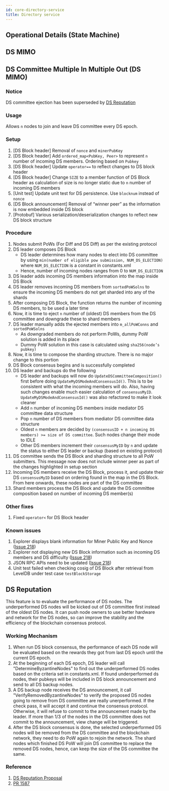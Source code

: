 ```yaml
---
id: core-directory-service
title: Directory service
---
```

## Operational Details (State Machine)

## DS MIMO

## DS Committee Multiple In Multiple Out (DS MIMO)

### Notice

DS committee ejection has been superseded by [DS Reputation](ds-reputation.md)

### Usage

Allows `n` nodes to join and leave DS committee every DS epoch.

### Setup

1. [DS Block header] Removal of `nonce` and `minerPubKey`
1. [DS Block header] Add `ordered_map<PubKey, Peer>` to represent `n` number of incoming DS members. Ordering based on `Pubkey`
1. [DS Block header] Update `operator==` to reflect changes to DS block header
1. [DS Block header] Change `SIZE` to a member function of DS Block header as calculation of size is no longer static due to `n` number of incoming DS members
1. [Unit test] Update unit test for DS persistence. Use `blocknum` instead of `nonce`
1. [DS Block announcement] Removal of “winner peer” as the information is now embedded inside DS block
1. [Protobuf] Various serialization/deserialization changes to reflect new DS block structure

### Procedure

1. Nodes submit PoWs (For Diff and DS Diff) as per the existing protocol
1. DS leader composes DS Block
   - DS leader determines how many nodes to elect into DS committee by using `min(number of eligible pow submission, NUM_DS_ELECTION)` where `NUM_DS_ELECTION` is a constant in constants.xml
   - Hence, number of incoming nodes ranges from 0 to `NUM_DS_ELECTION`
1. DS leader adds incoming DS members information into the map inside DS Block
1. DS leader removes incoming DS members from `sortedPoWSolns` to ensure the incoming DS members do not get sharded into any of the shards
1. After composing DS Block, the function returns the number of incoming DS members, to be used a later time
1. Now, it is time to eject `n` number of (oldest) DS members from the DS committee and downgrade these to shard members
1. DS leader manually adds the ejected members into `m_allPoWConns` and `sortedPoWSolns`
   - As downgraded members do not perform PoWs, dummy PoW solution is added in its place
   - Dummy PoW solution in this case is calculated using `sha256(node’s pubkey)`
1. Now, it is time to compose the sharding structure. There is no major change to this portion
1. DS Block consensus begins and is successfully completed
1. DS leader and backups do the following
   - DS leader and backups will now do `UpdateDSCommitteeComposition()` first before doing `UpdateMyDSModeAndConsensusId()`. This is to be consistent with what the incoming members will do. Also, having such changes enable much easier calculation of `consensusMyID`. `UpdateMyDSModeAndConsensusId()` was also refactored to make it look cleaner
   - Add `n` number of incoming DS members inside mediator DS committee data structure
   - Pop `n` number of DS members from mediator DS committee data structure
   - Oldest `n` members are decided by `(consensusID + n incoming DS members) >= size of DS committee`. Such nodes change their mode to IDLE
   - Other DS members increment their `consensusMyID` by `n` and update the status to either DS leader or backup (based on existing protocol)
1. DS committee sends the DS Block and sharding structure to all PoW submitters. This message now does not include winner peer as part of the changes highlighted in setup section
1. Incoming DS members receive the DS Block, process it, and update their DS `consensusMyID` based on ordering found in the map in the DS Block. From here onwards, these nodes are part of the DS committee
1. Shard members process the DS Block and update the DS committee composition based on number of incoming DS member(s)

### Other fixes

1. Fixed `operator<` for DS Block header

### Known issues

1. Explorer displays blank information for Miner Public Key and Nonce ([Issue 218](https://github.com/Zilliqa/Issues/issues/218))
1. Explorer not displaying new DS Block information such as incoming DS members and DS difficulty ([Issue 218](https://github.com/Zilliqa/Issues/issues/218))
1. JSON RPC APIs need to be updated ([Issue 218](https://github.com/Zilliqa/Issues/issues/218))
1. Unit test failed when checking cosig of DS Block after retrieval from LevelDB under test case `testBlockStorage`

## DS Reputation

This feature is to evaluate the performance of DS nodes. The underperformed DS nodes will be kicked out of DS committee first instead of the oldest DS nodes. It can push node owners to use better hardware and network for the DS nodes, so can improve the stability and the efficiency of the blockchain consensus protocol.

### Working Mechanism

1. When run DS block consensus, the performance of each DS node will be evaluated based on the rewards they got from last DS epoch until the current DS epoch.
1. At the beginning of each DS epoch, DS leader will call "DetermineByzantineNodes" to find out the underperformed DS nodes based on the criteria set in constants.xml. If found underperformed ds nodes, their pubkeys will be included in DS block announcement and send to all DS backup nodes.
1. A DS backup node receives the DS announcement, it call "VerifyRemovedByzantineNodes" to verify the proposed DS nodes going to remove from DS committee are really unerperformed. If the check pass, it will accept it and continue the consensus protocol. Otherwise, it will refuse to commit to the announcement made by the leader. If more than 1/3 of the nodes in the DS committee does not commit to the announcement, view change will be triggered.
1. After the DS block consensus is done, the selected underperformed DS nodes will be removed from the DS committee and the blockchain network, they need to do PoW again to rejoin the network. The shard nodes which finished DS PoW will join DS committee to replace the removed DS nodes, hence, can keep the size of the DS committee the same.

### Reference

1. [DS Reputation Proposal](https://github.com/nnamon/zilliqa-research/blob/master/ds_reputation/proposal.md)
2. [PR 1587](https://github.com/Zilliqa/Zilliqa/pull/1587)